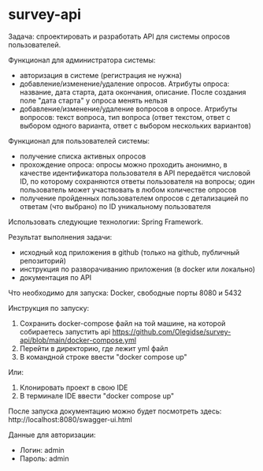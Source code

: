 # survey-api
Задача: спроектировать и разработать API для системы опросов пользователей.

Функционал для администратора системы:

- авторизация в системе (регистрация не нужна)
- добавление/изменение/удаление опросов. Атрибуты опроса: название, дата старта, дата окончания, описание. После создания поле "дата старта" у опроса менять нельзя
- добавление/изменение/удаление вопросов в опросе. Атрибуты вопросов: текст вопроса, тип вопроса (ответ текстом, ответ с выбором одного варианта, ответ с выбором нескольких вариантов)

Функционал для пользователей системы:

- получение списка активных опросов
- прохождение опроса: опросы можно проходить анонимно, в качестве идентификатора пользователя в API передаётся числовой ID, по которому сохраняются ответы пользователя на вопросы; один пользователь может участвовать в любом количестве опросов
- получение пройденных пользователем опросов с детализацией по ответам (что выбрано) по ID уникальному пользователя

Использовать следующие технологии: Spring Framework.

Результат выполнения задачи:
- исходный код приложения в github (только на github, публичный репозиторий)
- инструкция по разворачиванию приложения (в docker или локально)
- документация по API

Что необходимо для запуска: Docker, свободные порты 8080 и 5432

Инструкция по запуску:
1. Сохранить docker-compose файл на той машине, на которой собираетесь запустить api https://github.com/Olegidse/survey-api/blob/main/docker-compose.yml
2. Перейти в директорию, где лежит yml файл
3. В командной строке ввести "docker compose up"

Или: 
1. Клонировать проект в свою IDE 
2. В терминале IDE ввести "docker compose up"

После запуска документацию можно будет посмотреть здесь: http://localhost:8080/swagger-ui.html

Данные для авторизации:
- Логин: admin
- Пароль: admin
